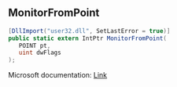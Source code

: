 ## MonitorFromPoint

```csharp
[DllImport("user32.dll", SetLastError = true)]
public static extern IntPtr MonitorFromPoint(
   POINT pt,
   uint dwFlags
);
```

Microsoft documentation: [Link](https://docs.microsoft.com/en-us/windows/win32/api/winuser/nf-winuser-monitorfrompoint)

